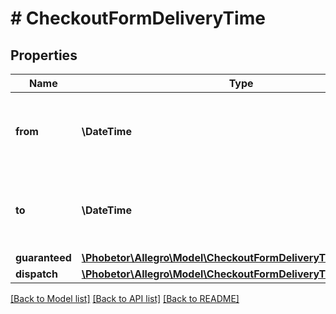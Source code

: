 # # CheckoutFormDeliveryTime

## Properties

Name | Type | Description | Notes
------------ | ------------- | ------------- | -------------
**from** | **\DateTime** | ISO date when the earliest delivery attempt can take place. | [optional]
**to** | **\DateTime** | ISO date when the latest delivery attempt can take place. | [optional]
**guaranteed** | [**\Phobetor\Allegro\Model\CheckoutFormDeliveryTimeGuaranteed**](CheckoutFormDeliveryTimeGuaranteed.md) |  | [optional]
**dispatch** | [**\Phobetor\Allegro\Model\CheckoutFormDeliveryTimeDispatch**](CheckoutFormDeliveryTimeDispatch.md) |  | [optional]

[[Back to Model list]](../../README.md#models) [[Back to API list]](../../README.md#endpoints) [[Back to README]](../../README.md)

